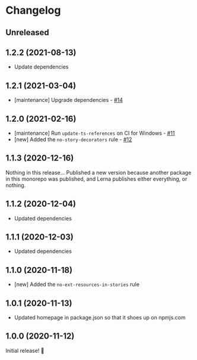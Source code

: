 # Changelog

## Unreleased

## 1.2.2 (2021-08-13)

- Update dependencies

## 1.2.1 (2021-03-04)

- [maintenance] Upgrade dependencies - [#14](https://github.com/chanzuckerberg/frontend-libs/pull/14)

## 1.2.0 (2021-02-16)

- [maintenance] Run `update-ts-references` on CI for Windows - [#11](https://github.com/chanzuckerberg/frontend-libs/pull/11)
- [new] Added the `no-story-decorators` rule - [#12](https://github.com/chanzuckerberg/frontend-libs/pull/12)

## 1.1.3 (2020-12-16)

Nothing in this release... Published a new version because another package in this monorepo was published, and Lerna publishes either everything, or nothing.

## 1.1.2 (2020-12-04)

- Updated dependencies

## 1.1.1 (2020-12-03)

- Updated dependencies

## 1.1.0 (2020-11-18)

- [new] Added the `no-ext-resources-in-stories` rule

## 1.0.1 (2020-11-13)

- Updated homepage in package.json so that it shoes up on npmjs.com

## 1.0.0 (2020-11-12)

Initial release! 🎉
